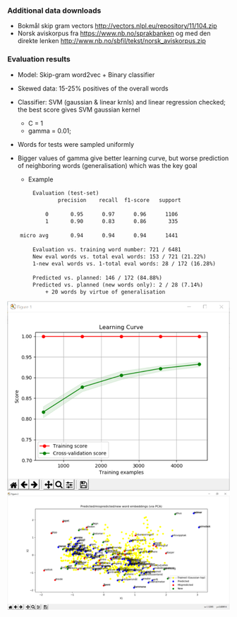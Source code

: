 ### Additional data downloads
* Bokmål skip gram vectors http://vectors.nlpl.eu/repository/11/104.zip
* Norsk aviskorpus fra https://www.nb.no/sprakbanken og med den direkte lenken http://www.nb.no/sbfil/tekst/norsk_aviskorpus.zip 
### Evaluation results
* Model: Skip-gram word2vec + Binary classifier
* Skewed data: 15-25% positives of the overall words 
* Classifier: SVM (gaussian & linear krnls) and linear regression checked; the best score gives SVM gaussian kernel
    * C = 1
    * gamma = 0.01; 

* Words for tests were sampled uniformly
* Bigger values of gamma give better learning curve, but worse prediction of neighboring words (generalisation) which was the key goal
    
    * Example
```
        Evaluation (test-set)                                     
                precision    recall  f1-score   support     
                                                          
            0       0.95      0.97      0.96      1106     
            1       0.90      0.83      0.86       335     
                                                          
    micro avg       0.94      0.94      0.94      1441     
                                                          
        Evaluation vs. training word number: 721 / 6481                     
        New eval words vs. total eval words: 153 / 721 (21.22%)             
        1-new eval words vs. 1-total eval words: 28 / 172 (16.28%)          
                                                                         
        Predicted vs. planned: 146 / 172 (84.88%)                           
        Predicted vs. planned (new words only): 2 / 28 (7.14%)              
            + 20 words by virtue of generalisation                           
   ```         
    
![Learning curve](https://github.com/erithion/resource/blob/master/vocabulary-predictor-pic/learning_curve.PNG "Learning curve")
![PCA](https://github.com/erithion/resource/blob/master/vocabulary-predictor-pic/PCA.PNG "PCA")
            
